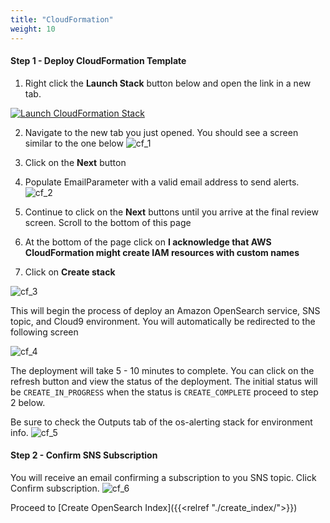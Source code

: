 ```yaml
---
title: "CloudFormation"
weight: 10
---
```


#### Step 1 - Deploy CloudFormation Template

1. Right click the **Launch Stack** button below and open the link in a new tab. 

[![Launch CloudFormation Stack](https://sharkech-public.s3.amazonaws.com/misc-public/cloudformation-launch-stack.png)](https://console.aws.amazon.com/cloudformation/home#/stacks/new?stackName=os-alerting&templateURL=https://sharkech-public.s3.amazonaws.com/misc-public/OpenSearch_demo_alerting.yaml)

2. Navigate to the new tab you just opened. You should see a screen similar to the one below
![cf_1](/images/open-search-alerting/cf_1.png)

3. Click on the **Next** button
4. Populate EmailParameter with a valid email address to send alerts.
![cf_2](/images/open-search-alerting/cf_2.png)

5. Continue to click on the **Next** buttons until you arrive at the final review screen. Scroll to the bottom of this page
6. At the bottom of the page click on **I acknowledge that AWS CloudFormation might create IAM resources with custom names**
7. Click on **Create stack**

![cf_3](/images/open-search-alerting/cf_3.png)

This will begin the process of deploy an Amazon OpenSearch service, SNS topic, and Cloud9 environment. You will automatically be redirected to the following screen

![cf_4](/images/open-search-alerting/cf_4.png)

The deployment will take 5 - 10 minutes to complete. You can click on the refresh button and view the status of the deployment. The initial status will be ```CREATE_IN_PROGRESS``` when the status is ```CREATE_COMPLETE``` proceed to step 2 below.

Be sure to check the Outputs tab of the os-alerting stack for environment info.
![cf_5](/images/open-search-alerting/cf_5.png)

#### Step 2 - Confirm SNS Subscription

You will receive an email confirming a subscription to you SNS topic. Click Confirm subscription.
![cf_6](/images/open-search-alerting/cf_6.png)


Proceed to [Create OpenSearch Index]({{<relref "./create_index/">}})

